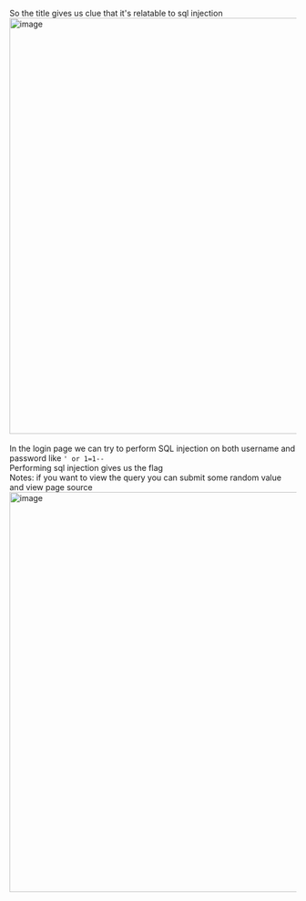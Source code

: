 So the title gives us clue that it's relatable to sql injection
<img width="729" alt="image" src="https://user-images.githubusercontent.com/79892065/158309354-9833cdad-671c-4f39-a5c5-cdbea5cd82b8.png"><br>
<br>In the login page we can try to perform SQL injection on both username and password like ``' or 1=1--``
<br>Performing sql injection gives us the flag
<br>Notes: if you want to view the query you can submit some random value and view page source
<br><img width="701" alt="image" src="https://user-images.githubusercontent.com/79892065/158337585-386fd419-81e1-4bf9-a9af-f3072e454afb.png"><br>
